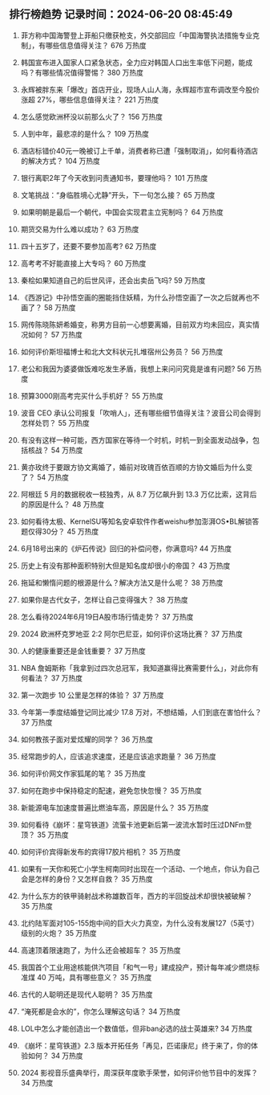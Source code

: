 
## 排行榜趋势 记录时间：2024-06-20 08:45:49
  
  1. 菲方称中国海警登上菲船只缴获枪支，外交部回应「中国海警执法措施专业克制」，有哪些信息值得关注？ 676 万热度
    
  2. 韩国宣布进入国家人口紧急状态，全力应对韩国人口出生率低下问题，能成吗？有哪些情况值得警惕？ 380 万热度
    
  3. 永辉被胖东来「爆改」首店开业，现场人山人海，永辉超市宣布调改至今股价涨超 27%，哪些信息值得关注？ 221 万热度
    
  4. 怎么感觉欧洲杯没以前那么火了？ 156 万热度
    
  5. 人到中年，最悲凉的是什么？ 109 万热度
    
  6. 酒店标错价40元一晚被订上千单，消费者称已遭「强制取消」，如何看待酒店的解决方式？ 104 万热度
    
  7. 银行离职2年了今天收到问责通知书，要理他吗？ 101 万热度
    
  8. 文笔挑战：“身临胜境心尤静”开头，下一句怎么接？ 65 万热度
    
  9. 如果明朝是最后一个朝代，中国会实现君主立宪制吗？ 64 万热度
    
  10. 期货交易为什么难以成功？ 63 万热度
    
  11. 四十五岁了，还要不要参加高考? 62 万热度
    
  12. 高考考不好能直接上大专吗？ 60 万热度
    
  13. 秦桧如果知道自己的后世风评，还会出卖岳飞吗? 59 万热度
    
  14. 《西游记》中孙悟空画的圈能挡住妖精，为什么孙悟空画了一次之后就再也不画了？ 58 万热度
    
  15. 网传陈晓陈妍希婚变，称男方目前一心想要离婚，目前双方均未回应，真实情况如何？ 57 万热度
    
  16. 如何评价斯坦福博士和北大文科状元扎堆宿州公务员？ 56 万热度
    
  17. 老公和我因为婆婆做饭难吃发生矛盾，我想上来问问究竟是谁有问题? 56 万热度
    
  18. 预算3000刚高考完买什么手机好？ 55 万热度
    
  19. 波音 CEO 承认公司报复「吹哨人」，还有哪些细节值得关注？波音公司会得到怎样处罚？ 55 万热度
    
  20. 有没有这样一种可能，西方国家在等待一个时机，时机一到全面发动战争，包括核战？ 54 万热度
    
  21. 黄亦玫终于要跟方协文离婚了，婚前对玫瑰百依百顺的方协文婚后为什么变了？ 54 万热度
    
  22. 阿根廷 5 月的数据税收一枝独秀，从 8.7 万亿飙升到 13.3 万亿比索，这背后的原因是什么？ 48 万热度
    
  23. 如何看待太极、KernelSU等知名安卓软件作者weishu参加澎湃OS•BL解锁答题仅得30分？ 45 万热度
    
  24. 6月18号出来的《炉石传说》回归的补偿问卷，你满意吗? 44 万热度
    
  25. 历史上有没有那种面积特别大但是知名度却很小的帝国？ 43 万热度
    
  26. 拖延和懒惰问题的根源是什么？解决方法又是什么呢？ 38 万热度
    
  27. 如果你是古代女子，怎样让自己变得强大？ 38 万热度
    
  28. 怎么看待2024年6月19日A股市场行情走势？ 37 万热度
    
  29. 2024 欧洲杯克罗地亚 2:2 阿尔巴尼亚，如何评价这场比赛？ 37 万热度
    
  30. 人的健康重要还是金钱重要？ 37 万热度
    
  31. NBA 詹姆斯称「我拿到过四次总冠军，我知道赢得比赛需要什么」，对此你有何看法？ 37 万热度
    
  32. 第一次跑步 10 公里是怎样的体验？ 37 万热度
    
  33. 今年第一季度结婚登记同比减少 17.8 万对，不想结婚，人们到底在害怕什么？ 37 万热度
    
  34. 如何教孩子面对爱炫耀的同学？ 36 万热度
    
  35. 经常跑步的人，应该追求速度，还是应该追求跑量？ 36 万热度
    
  36. 如何评价网文作家狐尾的笔？ 35 万热度
    
  37. 如何在跑步中保持稳定的配速，避免忽快忽慢？ 35 万热度
    
  38. 新能源电车加速度普遍比燃油车高，原因是什么？ 35 万热度
    
  39. 如何看待《崩坏：星穹铁道》流萤卡池更新后第一波流水暂时压过DNFm登顶？ 35 万热度
    
  40. 如何评价宾得新发布的宾得17胶片相机？ 35 万热度
    
  41. 如果有一天你和死亡小学生柯南同时出现在一个活动、一个地点，你认为自己会是怎样的身份？又怎样自救？ 35 万热度
    
  42. 为什么东方的铁甲骑射战术称雄数百年，西方的半回旋战术却很快被破解？ 35 万热度
    
  43. 北约陆军面对105-155炮中间的巨大火力真空，为什么没有发展127（5英寸）级别的火炮？ 35 万热度
    
  44. 高速顶着限速跑了，为什么还会被超车？ 35 万热度
    
  45. 我国首个工业用途核能供汽项目「和气一号」建成投产，预计每年减少燃烧标准煤 40 万吨，具有哪些意义？ 35 万热度
    
  46. 古代的人聪明还是现代人聪明？ 35 万热度
    
  47. “淹死都是会水的”，你怎么理解这句话？ 34 万热度
    
  48. LOL中怎么才能创造出一个数值低，但非ban必选的战士英雄来? 34 万热度
    
  49. 《崩坏：星穹铁道》2.3 版本开拓任务「再见，匹诺康尼」终于来了，你的体验如何？ 34 万热度
    
  50. 2024 影视音乐盛典举行，周深获年度歌手荣誉，如何评价他节目中的发挥？ 34 万热度
    